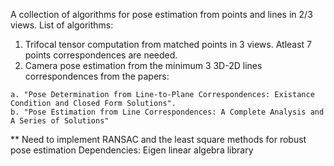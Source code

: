 A collection of algorithms for pose estimation from points and lines in 2/3 views.
List of algorithms:
  1. Trifocal tensor computation from matched points in 3 views. Atleast 7 points correspondences are needed.
  2. Camera pose estimation from the minimum 3 3D-2D lines correspondences from the papers: 
  
    a. "Pose Determination from Line-to-Plane Correspondences: Existance Condition and Closed Form Solutions".
    b. "Pose Estimation from Line Correspondences: A Complete Analysis and A Series of Solutions"
  
  ** Need to implement RANSAC and the least square methods for robust pose estimation 
Dependencies:
  Eigen linear algebra library
